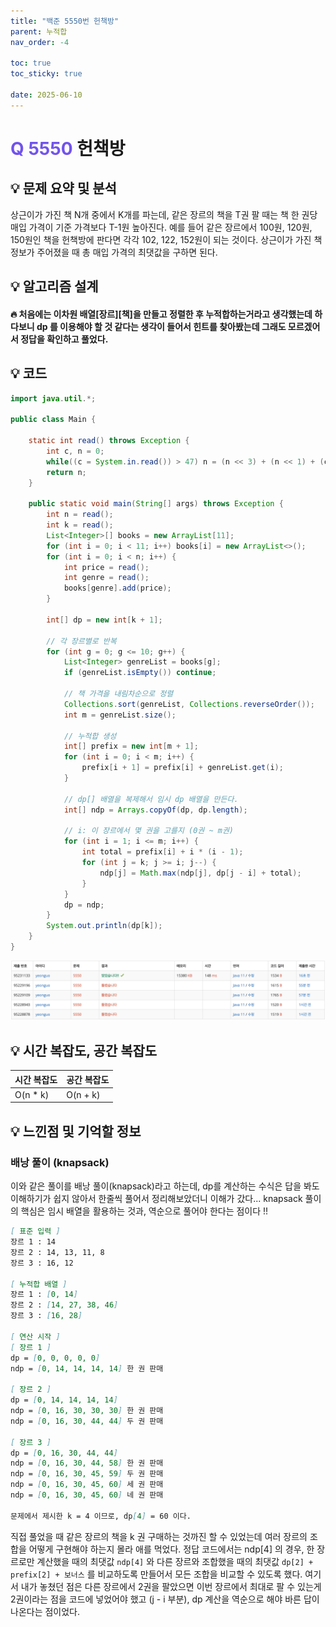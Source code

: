 ```yaml
---
title: "백준 5550번 헌책방"
parent: 누적합
nav_order: -4

toc: true
toc_sticky: true

date: 2025-06-10
---
```


# <span style="color: #7153ED; font-weight: bold;">Q 5550 </span> 헌책방

## 💡 문제 요약 및 분석

상근이가 가진 책 N개 중에서 K개를 파는데, 같은 장르의 책을 T권 팔 때는 책 한 권당 매입 가격이 기준 가격보다 T-1원 높아진다. 예를 들어 같은 장르에서 100원, 120원, 150원인 책을 헌책방에 판다면 각각 102, 122, 152원이 되는 것이다. 상근이가 가진 책 정보가 주어졌을 때 총 매입 가격의 최댓값을 구하면 된다.

## 💡 알고리즘 설계

#### 🔥 처음에는 이차원 배열[장르][책]을 만들고 정렬한 후 누적합하는거라고 생각했는데 하다보니 dp 를 이용해야 할 것 같다는 생각이 들어서 힌트를 찾아봤는데 그래도 모르겠어서 정답을 확인하고 풀었다.

## 💡 코드

``` java
import java.util.*;

public class Main {

    static int read() throws Exception {
        int c, n = 0;
        while((c = System.in.read()) > 47) n = (n << 3) + (n << 1) + (c & 15);
        return n;
    }

    public static void main(String[] args) throws Exception {
        int n = read();
        int k = read();
        List<Integer>[] books = new ArrayList[11];
        for (int i = 0; i < 11; i++) books[i] = new ArrayList<>();
        for (int i = 0; i < n; i++) {
            int price = read();
            int genre = read();
            books[genre].add(price);
        }

        int[] dp = new int[k + 1];

        // 각 장르별로 반복
        for (int g = 0; g <= 10; g++) {
            List<Integer> genreList = books[g];
            if (genreList.isEmpty()) continue;

            // 책 가격을 내림차순으로 정렬
            Collections.sort(genreList, Collections.reverseOrder());
            int m = genreList.size();

            // 누적합 생성
            int[] prefix = new int[m + 1];
            for (int i = 0; i < m; i++) {
                prefix[i + 1] = prefix[i] + genreList.get(i);
            }

            // dp[] 배열을 복제해서 임시 dp 배열을 만든다.
            int[] ndp = Arrays.copyOf(dp, dp.length);

            // i: 이 장르에서 몇 권을 고를지 (0권 ~ m권)
            for (int i = 1; i <= m; i++) {
                int total = prefix[i] + i * (i - 1);
                for (int j = k; j >= i; j--) {
                    ndp[j] = Math.max(ndp[j], dp[j - i] + total);
                }
            }
            dp = ndp;
        }
        System.out.println(dp[k]);
    }
}
```

<img src="/assets/images/pages/algorithms/prefix sum/스크린샷 2025-06-10 오후 4.42.29.png">

<!-- ## 💡 틀린 부분 분석 -->

<!-- ## 💡 알고리즘 재설계 및 정답 코드 -->

## 💡 시간 복잡도, 공간 복잡도

| 시간 복잡도 | 공간 복잡도 |
|---|---|
| O(n * k) | O(n + k) |

<!-- ## 💡 다른 풀이 -->

## 💡 느낀점 및 기억할 정보

### 배낭 풀이 (knapsack)

이와 같은 풀이를 배낭 풀이(knapsack)라고 하는데, dp를 계산하는 수식은 답을 봐도 이해하기가 쉽지 않아서 한줄씩 풀어서 정리해보았더니 이해가 갔다... knapsack 풀이의 핵심은 임시 배열을 활용하는 것과, 역순으로 풀어야 한다는 점이다 !!

``` markdown
[ 표준 입력 ]
장르 1 : 14
장르 2 : 14, 13, 11, 8
장르 3 : 16, 12

[ 누적합 배열 ]
장르 1 : [0, 14]
장르 2 : [14, 27, 38, 46]
장르 3 : [16, 28]

[ 연산 시작 ]
[ 장르 1 ]
dp = [0, 0, 0, 0, 0]
ndp = [0, 14, 14, 14, 14] 한 권 판매

[ 장르 2 ]
dp = [0, 14, 14, 14, 14]
ndp = [0, 16, 30, 30, 30] 한 권 판매
ndp = [0, 16, 30, 44, 44] 두 권 판매

[ 장르 3 ]
dp = [0, 16, 30, 44, 44]
ndp = [0, 16, 30, 44, 58] 한 권 판매
ndp = [0, 16, 30, 45, 59] 두 권 판매
ndp = [0, 16, 30, 45, 60] 세 권 판매
ndp = [0, 16, 30, 45, 60] 네 권 판매

문제에서 제시한 k = 4 이므로, dp[4] = 60 이다.
```

직접 풀었을 때 같은 장르의 책을 k 권 구매하는 것까진 할 수 있었는데 여러 장르의 조합을 어떻게 구현해야 하는지 몰라 애를 먹었다. 정답 코드에서는 ndp[4] 의 경우, 한 장르로만 계산했을 때의 최댓값 ```ndp[4]``` 와 다른 장르와 조합했을 때의 최댓값 ```dp[2] + prefix[2] + 보너스``` 를 비교하도록 만들어서 모든 조합을 비교할 수 있도록 했다. 여기서 내가 놓쳤던 점은 다른 장르에서 2권을 팔았으면 이번 장르에서 최대로 팔 수 있는게 2권이라는 점을 코드에 넣었어야 했고 (j - i 부분), dp 계산을 역순으로 해야 바른 답이 나온다는 점이었다.